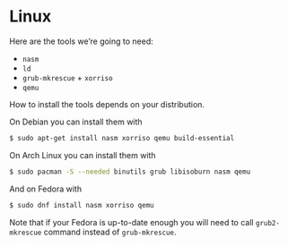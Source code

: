 # Linux

Here are the tools we’re going to need:

* `nasm`
* `ld`
* `grub-mkrescue` + `xorriso`
* `qemu`

How to install the tools depends on your distribution.

On Debian you can install them with

```bash
$ sudo apt-get install nasm xorriso qemu build-essential
```

On Arch Linux you can install them with

```bash
$ sudo pacman -S --needed binutils grub libisoburn nasm qemu
```

And on Fedora with

```bash
$ sudo dnf install nasm xorriso qemu
```

Note that if your Fedora is up-to-date enough you will need to call `grub2-mkrescue` command instead of `grub-mkrescue`.

